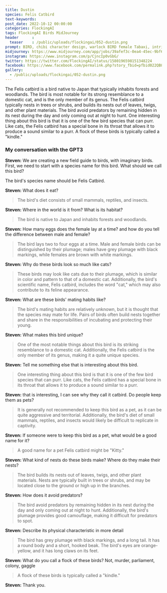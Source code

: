 ```yaml
---
title: Dustin
species: Felis Catbird
text-keywords: 
post_date: 2022-10-12 00:00:00
categories: FlockingAI
tags: FlockingAI Birds MidJourney 
header      :
  teaser    : /public/uploads/flockingai/052-dustin.png
prompt: BIRD, chibi character design, warlock BIRD female Tabaxi, intricate outfit, by Gom Sunim, Paru Itagaki, jean-baptiste monge, akira toriyama, Akihiko yoshida
midjourney: https://www.midjourney.com/app/jobs/39afef3c-0ea4-45ec-9bf6-1390120ed9bc
instagram: https://www.instagram.com/p/CjncIp0vGbG/
twitter: https://twitter.com/FlockingAI/status/1580196598151348224
facebook: https://www.facebook.com/permalink.php?story_fbid=pfbid022QB8aRVnARwNjuKK2x8FspeqtYASpidFLhRTdFtw6E545cHWxhvQmD3rRUTs8Lfkl&id=100084908943138
gallery: 
  - /public/uploads/flockingai/052-dustin.png
---
```


The Felis catbird is a bird native to Japan that typically inhabits forests and woodlands. The bird is most notable for its strong resemblance to a domestic cat, and is the only member of its genus. The Felis catbird typically nests in trees or shrubs, and builds its nests out of leaves, twigs, and other plant materials. The bird avoid predators by remaining hidden in its nest during the day and only coming out at night to hunt. One interesting thing about this bird is that it is one of the few bird species that can purr. Like cats, the Felis catbird has a special bone in its throat that allows it to produce a sound similar to a purr. A flock of these birds is typically called a "kindle."

### My conversation with the GPT3

**Steven:** We are creating a new field guide to birds, with imaginary birds. First, we need to start with a species name for this bird. What should we call this bird?

The bird's species name should be Felis Catbird.

**Steven:** What does it eat?

> The bird's diet consists of small mammals, reptiles, and insects.

**Steven:** Where in the world is it from? What is its habitat?

> The bird is native to Japan and inhabits forests and woodlands.

**Steven:** How many eggs does the female lay at a time? and how do you tell the difference between male and female?

> The bird lays two to four eggs at a time. Male and female birds can be distinguished by their plumage; males have grey plumage with black markings, while females are brown with white markings.

**Steven:** Why do these birds look so much like cats?

> These birds may look like cats due to their plumage, which is similar in color and pattern to that of a domestic cat. Additionally, the bird's scientific name, Felis catbird, includes the word "cat," which may also contribute to its feline appearance.

**Steven:** What are these birds' mating habits like?

> The bird's mating habits are relatively unknown, but it is thought that the species may mate for life. Pairs of birds often build nests together and share in the responsibilities of incubating and protecting their young.

**Steven:** What makes this bird unique?

> One of the most notable things about this bird is its striking resemblance to a domestic cat. Additionally, the Felis catbird is the only member of its genus, making it a quite unique species.

**Steven:** Tell me something else that is interesting about this bird.

> One interesting thing about this bird is that it is one of the few bird species that can purr. Like cats, the Felis catbird has a special bone in its throat that allows it to produce a sound similar to a purr.

**Steven:** that is interesting, I can see why they call it catbird. Do people keep them as pets?

> It is generally not recommended to keep this bird as a pet, as it can be quite aggressive and territorial. Additionally, the bird's diet of small mammals, reptiles, and insects would likely be difficult to replicate in captivity.

**Steven:** If someone were to keep this bird as a pet, what would be a good name for it?

> A good name for a pet Felis catbird might be "Kitty."

**Steven:** What kind of nests do these birds make? Where do they make their nests?

> The bird builds its nests out of leaves, twigs, and other plant materials. Nests are typically built in trees or shrubs, and may be located close to the ground or high up in the branches.

**Steven:** How does it avoid predators?

> The bird avoid predators by remaining hidden in its nest during the day and only coming out at night to hunt. Additionally, the bird's plumage provides good camouflage, making it difficult for predators to spot.

**Steven:** Describe its physical characteristic in more detail

> The bird has grey plumage with black markings, and a long tail. It has a round body and a short, hooked beak. The bird's eyes are orange-yellow, and it has long claws on its feet.

**Steven:** What do you call a flock of these birds? Not, murder, parliament, colony, gaggle

> A flock of these birds is typically called a "kindle."

**Steven:** Thank you.
